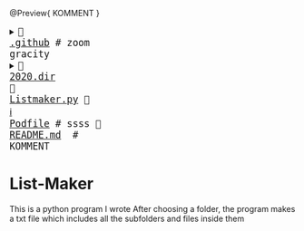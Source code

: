 @Preview{ KOMMENT }
<big><pre><details><summary>📂 <a href="./.github">.github</a>      <span># zoom gracity</span></summary><blockquote><details><summary>📂 <a href="./.github/workflows">workflows</a> </summary><blockquote>📄 <a href="./.github/workflows/pythonpackage.yml">pythonpackage.yml</a> </blockquote></details></blockquote></details><details><summary>📂 <a href="./2020.dir">2020.dir</a> </summary><blockquote>📄 <a href="./2020.dir/abc.txt">abc.txt</a> </blockquote></details>📄 <a href="./Listmaker.py">Listmaker.py</a> 📄 <a href="https://guides.cocoapods.org/using/the-podfile.html">ℹ️</a> <a href="./Podfile">Podfile</a><span> # ssss</span> 📄 <a href="./README.md">README.md</a>    <span> # KOMMENT</span></pre></big>

# List-Maker

This is a python program I wrote
After choosing a folder, the program makes a txt file which includes all the subfolders and files inside them

